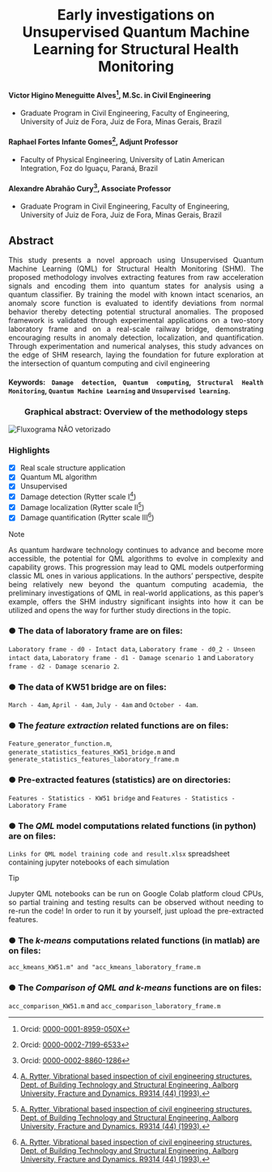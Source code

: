 # <p align="center">Early investigations on Unsupervised Quantum Machine Learning for Structural Health Monitoring


#### Victor Higino Meneguitte Alves[^1], M.Sc. in Civil Engineering
-	Graduate Program in Civil Engineering, Faculty of Engineering, University of Juiz de Fora, Juiz de Fora, Minas Gerais, Brazil

#### Raphael Fortes Infante Gomes[^2], Adjunt Professor 
-	Faculty of Physical Engineering, University of Latin American Integration, Foz do Iguaçu, Paraná, Brazil

#### Alexandre Abrahão Cury[^3], Associate Professor
-	Graduate Program in Civil Engineering, Faculty of Engineering, University of Juiz de Fora, Juiz de Fora, Minas Gerais, Brazil

[^1]: Orcid: [0000-0001-8959-050X](https://orcid.org/0000-0001-8959-050X)
[^2]: Orcid: [0000-0002-7199-6533](https://orcid.org/0000-0002-7199-6533)
[^3]: Orcid: [0000-0002-8860-1286](https://orcid.org/0000-0002-8860-1286)
  
## Abstract
<p align="justify">This study presents a novel approach using Unsupervised Quantum Machine Learning (QML) for Structural Health Monitoring (SHM). The proposed methodology involves extracting features from raw acceleration signals and encoding them into quantum states for analysis using a quantum classifier. By training the model with known intact scenarios, an anomaly score function is evaluated to identify deviations from normal behavior thereby detecting potential structural anomalies. The proposed framework is validated through experimental applications on a two-story laboratory frame and on a real-scale railway bridge, demonstrating encouraging results in anomaly detection, localization, and quantification. Through experimentation and numerical analyses, this study advances on the edge of SHM research, laying the foundation for future exploration at the intersection of quantum computing and civil engineering
  
#### <p align="justify">Keywords: `Damage detection`, `Quantum computing`, `Structural Health Monitoring`, `Quantum Machine Learning` and `Unsupervised learning`.

  ### **<p align="center">Graphical abstract: Overview of the methodology steps**
![Fluxograma NÃO vetorizado](https://github.com/cidengcnpq/qml/assets/147100243/dff217ad-cab6-4cc2-9e54-63a5060dfa3c)
 ### Highlights
- [x] Real scale structure application
- [X] Quantum ML algorithm
- [X] Unsupervised
- [X] Damage detection (Rytter scale I[^4])
- [X] Damage localization (Rytter scale II[^4])
- [X] Damage quantification (Rytter scale III[^4])
> [!NOTE]
> <p align="justify">As quantum hardware technology continues to advance and become more accessible, the potential for QML algorithms to evolve in complexity and capability grows. This progression may lead to QML models outperforming classic ML ones in various applications. In the authors’ perspective, despite being relatively new beyond the quantum computing academia, the preliminary investigations of QML in real-world applications, as this paper’s example, offers the SHM industry significant insights into how it can be utilized and opens the way for further study directions in the topic.

###  **● The data of laboratory frame are on files:**
`Laboratory frame - d0 - Intact data`, `Laboratory frame - d0_2 - Unseen intact data`, `Laboratory frame - d1 - Damage scenario 1` and `Laboratory frame - d2 - Damage scenario 2`.

###  **● The data of KW51 bridge are on files:** 
`March - 4am`, `April - 4am`, `July - 4am` and `October - 4am`.

###  **● The *feature extraction* related functions are on files:** 
  `Feature_generator_function.m`, `generate_statistics_features_KW51_bridge.m` and `generate_statistics_features_laboratory_frame.m`

###  **● Pre-extracted features (statistics) are on directories:** 
  `Features - Statistics - KW51 bridge` and `Features - Statistics - Laboratory Frame`

###  **● The *QML* model computations related functions (in python) are on files:** 
`Links for QML model training code and result.xlsx` spreadsheet containing jupyter notebooks of each simulation

> [!TIP]
> <p align="justify">Jupyter QML notebooks can be run on Google Colab platform cloud CPUs, so partial training and testing results can be observed without needing to re-run the code! In order to run it by yourself, just upload the pre-extracted features.

###   **● The *k-means* computations related functions (in matlab) are on files:** 
`acc_kmeans_KW51.m" and "acc_kmeans_laboratory_frame.m`

###   **● The *Comparison of QML and k-means* functions are on files:** 
`acc_comparison_KW51.m` and `acc_comparison_laboratory_frame.m`

[^4]: [A. Rytter, Vibrational based inspection of civil engineering structures. Dept. of Building Technology and Structural Engineering, Aalborg University, Fracture and Dynamics. R9314 (44) (1993).](https://vbn.aau.dk/en/publications/vibrational-based-inspection-of-civil-engineering-structures)
